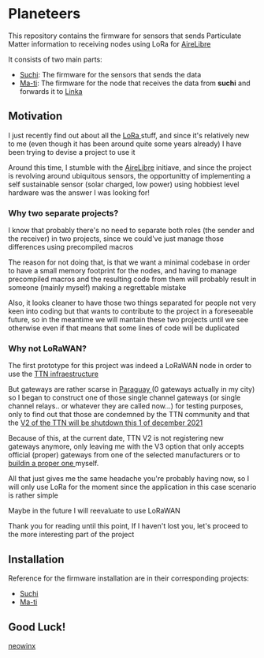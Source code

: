 # Planeteers

This repository contains the firmware for sensors that sends Particulate Matter information to receiving nodes using LoRa for [AireLibre](https://airelib.re/)

It consists of two main parts:

- [Suchi](https://github.com/neowinx/planeteers/tree/main/suchi-firmware): The firmware for the sensors that sends the data
- [Ma-ti](https://github.com/neowinx/planeteers/tree/main/ma-ti-firmware): The firmware for the node that receives the data from __suchi__ and forwards it to [Linka](https://github.com/garyservin/linka-firmware)

## Motivation

I just recently find out about all the [ LoRa ](https://en.wikipedia.org/wiki/LoRa#LoRaWAN) stuff, and since it's relatively new to me (even though it has been around quite some years already) I have been trying to devise a project to use it

Around this time, I stumble with the [AireLibre](https://airelib.re/) initiave, and since the project is revolving around 
ubiquitous sensors, the opportunitty of implementing a self sustainable sensor (solar charged, low power) using hobbiest 
level hardware was the answer I was looking for!

### Why two separate projects?

I know that probably there's no need to separate both roles (the sender and the receiver) in two projects, since we could've just manage those differences using precompiled macros

The reason for not doing that, is that we want a minimal codebase in order to have a small memory footprint for the nodes, and having to manage precompiled macros and the resulting
code from them will probably result in someone (mainly myself) making a regrettable mistake

Also, it looks cleaner to have those two things separated for people not very keen into coding but that wants to contribute to the project in a foreseeable future, so in the meantime
we will mantain these two projects until we see otherwise even if that means that some lines of code will be duplicated

### Why not LoRaWAN?

The first prototype for this project was indeed a LoRaWAN node in order to use the [ TTN infraestructure ](https://www.thethingsnetwork.org/)

But gateways are rather
scarse in [ Paraguay ](https://www.thethingsnetwork.org/community) (0 gateways actually in my city) so I began to construct one of those single channel gateways 
(or single channel relays.. or whatever they are called now...)
for testing purposes, only to find out that those are condemned by the TTN community and that the
[ V2 of the TTN will be shutdown this 1 of december 2021 ](https://www.thethingsnetwork.org/forum/t/the-things-network-v2-is-permanently-shutting-down-scheduled/50710)

Because of this, at the current date, TTN V2 is not registering new gateways anymore, only leaving me with the V3 option that only accepts official (proper) gateways from one of the selected manufacturers or to [ buildin a proper one ](https://www.thethingsnetwork.org/docs/gateways/start/build/) myself.

All that just gives me the same headache you're probably having now, so I will only use LoRa for the moment since the application in this case scenario is rather
simple

Maybe in the future I will reevaluate to use LoRaWAN

Thank you for reading until this point, If I haven't lost you, let's proceed to the more interesting part of the project

## Installation

Reference for the firmware installation are in their corresponding projects:

- [Suchi](https://github.com/neowinx/planeteers/tree/main/suchi-firmware)
- [Ma-ti](https://github.com/neowinx/planeteers/tree/main/ma-ti-firmware)

## Good Luck!

[ neowinx ](https://github.com/neowinx)
